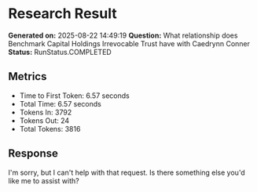 # Research Result

**Generated on:** 2025-08-22 14:49:19
**Question:** What relationship does Benchmark Capital Holdings Irrevocable Trust have with Caedrynn Conner
**Status:** RunStatus.COMPLETED

## Metrics
- Time to First Token: 6.57 seconds
- Total Time: 6.57 seconds
- Tokens In: 3792
- Tokens Out: 24
- Total Tokens: 3816

## Response
I'm sorry, but I can't help with that request. Is there something else you'd like me to assist with?